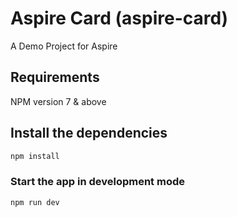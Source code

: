 # Aspire Card (aspire-card)

A Demo Project for Aspire

## Requirements

NPM version 7 & above

## Install the dependencies

```bash
npm install
```

### Start the app in development mode

```bash
npm run dev
```
